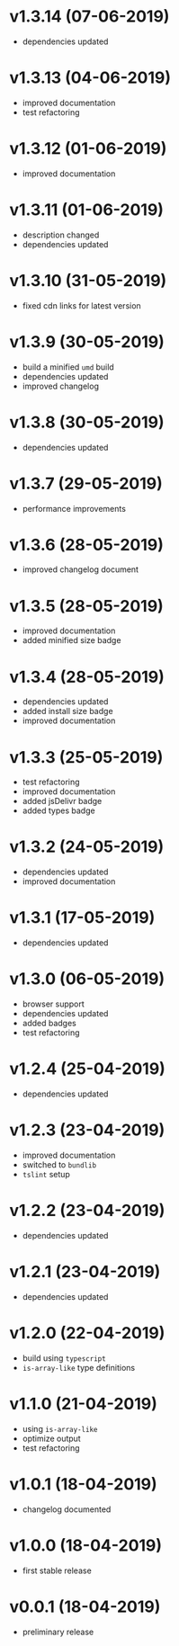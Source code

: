# v1.3.14 (07-06-2019)

* dependencies updated

# v1.3.13 (04-06-2019)

* improved documentation
* test refactoring

# v1.3.12 (01-06-2019)

* improved documentation

# v1.3.11 (01-06-2019)

* description changed
* dependencies updated

# v1.3.10 (31-05-2019)

* fixed cdn links for latest version

# v1.3.9 (30-05-2019)

* build a minified `umd` build
* dependencies updated
* improved changelog

# v1.3.8 (30-05-2019)

* dependencies updated

# v1.3.7 (29-05-2019)

* performance improvements

# v1.3.6 (28-05-2019)

* improved changelog document

# v1.3.5 (28-05-2019)

* improved documentation
* added minified size badge

# v1.3.4 (28-05-2019)

* dependencies updated
* added install size badge
* improved documentation

# v1.3.3 (25-05-2019)

* test refactoring
* improved documentation
* added jsDelivr badge
* added types badge

# v1.3.2 (24-05-2019)

* dependencies updated
* improved documentation

# v1.3.1 (17-05-2019)

* dependencies updated

# v1.3.0 (06-05-2019)

* browser support
* dependencies updated
* added badges
* test refactoring

# v1.2.4 (25-04-2019)

* dependencies updated

# v1.2.3 (23-04-2019)

* improved documentation
* switched to `bundlib`
* `tslint` setup

# v1.2.2 (23-04-2019)

* dependencies updated

# v1.2.1 (23-04-2019)

* dependencies updated

# v1.2.0 (22-04-2019)

* build using `typescript`
* `is-array-like` type definitions

# v1.1.0 (21-04-2019)

* using `is-array-like`
* optimize output
* test refactoring

# v1.0.1 (18-04-2019)

* changelog documented

# v1.0.0 (18-04-2019)

* first stable release

# v0.0.1 (18-04-2019)

* preliminary release
